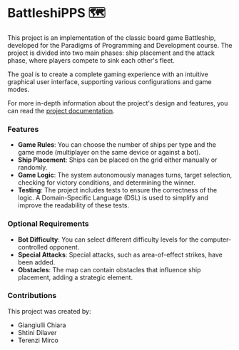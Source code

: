 # BattleshiPPS 🗺️

This project is an implementation of the classic board game Battleship, developed for the Paradigms of Programming and Development course. The project is divided into two main phases: ship placement and the attack phase, where players compete to sink each other's fleet.

The goal is to create a complete gaming experience with an intuitive graphical user interface, supporting various configurations and game modes.

For more in-depth information about the project's design and features, you can read the [project documentation](https://fairlycodeparents.github.io/PPS-24-BattleshiPPS/).

### Features

-   **Game Rules**: You can choose the number of ships per type and the game mode (multiplayer on the same device or against a bot).
-   **Ship Placement**: Ships can be placed on the grid either manually or randomly.
-   **Game Logic**: The system autonomously manages turns, target selection, checking for victory conditions, and determining the winner.
-   **Testing**: The project includes tests to ensure the correctness of the logic. A Domain-Specific Language (DSL) is used to simplify and improve the readability of these tests.

### Optional Requirements

-   **Bot Difficulty**: You can select different difficulty levels for the computer-controlled opponent.
-   **Special Attacks**: Special attacks, such as area-of-effect strikes, have been added.
-   **Obstacles**: The map can contain obstacles that influence ship placement, adding a strategic element.

### Contributions

This project was created by:

  * Giangiulli Chiara
  * Shtini Dilaver
  * Terenzi Mirco
